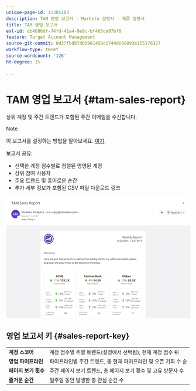 ```yaml
---
unique-page-id: 11385183
description: TAM 영업 보고서 - Marketo 설명서 - 제품 설명서
title: TAM 영업 보고서
exl-id: db4680df-74fd-41a4-9e9c-bf405da97bf0
feature: Target Account Management
source-git-commit: 0d37fbdb7d08901458c1744dc68893e155176327
workflow-type: tm+mt
source-wordcount: '126'
ht-degree: 1%

---
```


# TAM 영업 보고서 {#tam-sales-report}

상위 계정 및 주간 트렌드가 포함된 주간 이메일을 수신합니다.

>[!NOTE]
>
>이 보고서를 설정하는 방법을 알아보세요. [여기](/help/marketo/product-docs/target-account-management/measure/tam-report-setup.md).

보고서 공유:

* 선택한 계정 점수별로 정렬된 명명된 계정
* 상위 참여 사용자
* 주요 트렌드 및 흥미로운 순간
* 추가 세부 정보가 포함된 CSV 파일 다운로드 링크

![](assets/tam-sales-report-1.png)

## 영업 보고서 키 {#sales-report-key}

<table> 
 <tbody> 
  <tr> 
   <td><strong><span class="uicontrol">계정 스코어</span></strong></td> 
   <td> 
    <div>
      계정 점수별 주별 트렌드(설정에서 선택됨), 현재 계정 점수 뒤 
    </div></td> 
  </tr> 
  <tr> 
   <td><strong><span class="uicontrol">영업 파이프라인</span></strong></td> 
   <td> 
    <div>
      파이프라인별 주간 트렌드, 총 현재 파이프라인 및 오픈 기회 수 순 
    </div></td> 
  </tr> 
  <tr> 
   <td><strong><span class="uicontrol">페이지 보기 횟수</span></strong></td> 
   <td> 
    <div>
      주간 페이지 보기 트렌드, 총 페이지 보기 횟수 및 고유 방문자 수 
    </div></td> 
  </tr> 
  <tr> 
   <td><strong><span class="uicontrol">즐거운 순간</span></strong></td> 
   <td> 
    <div>
      일주일 동안 발생한 총 관심 순간 수 
    </div></td> 
  </tr> 
 </tbody> 
</table>
